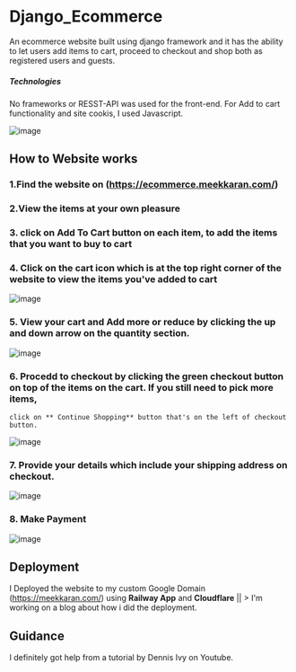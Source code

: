 # Django_Ecommerce
An ecommerce website built using django framework and it has the ability to let users add items to cart, proceed to checkout and shop both as registered users and guests.
##### Technologies
No frameworks or RESST-API was used for the front-end.
For Add to cart functionality and site cookis, I used Javascript.

![image](https://user-images.githubusercontent.com/60463223/211251595-b325c406-95ed-478c-b07e-3b0724f08981.png)

## How to Website works
### 1.Find the website on (https://ecommerce.meekkaran.com/)
### 2.View the items at your own pleasure
### 3. click on **Add To Cart** button on each item, to add the items that you want to buy to cart

### 4. Click on the cart icon which is at the top right corner of the website to view the items you've added to cart
![image](https://user-images.githubusercontent.com/60463223/211253527-99ef0376-0227-4008-8144-12f7ca78aa9c.png)

### 5. View your cart and Add more or reduce by clicking the up and down arrow on the quantity section.
![image](https://user-images.githubusercontent.com/60463223/211254074-185d8a60-0f96-47fe-aea4-b68961e01d73.png)
### 6. Procedd to checkout by clicking the green **checkout** button on top of the items on the cart. If you still need to pick more items, 
    click on ** Continue Shopping** button that's on the left of checkout button.

![image](https://user-images.githubusercontent.com/60463223/211254315-2586dc82-a2ed-4221-8193-1c29d3c774e1.png)

### 7. Provide your details which include your shipping address on checkout.
![image](https://user-images.githubusercontent.com/60463223/211254946-cb091ca7-fcca-4b88-bdb6-b09ceae33fb9.png)

### 8. Make Payment
![image](https://user-images.githubusercontent.com/60463223/211255131-34390abc-8669-46c2-b054-0584000ab7df.png)

## Deployment
I Deployed the website to my custom Google Domain (https://meekkaran.com/)  using **Railway App** and **Cloudflare**
|| > I'm working on a blog about how i did the deployment.

## Guidance
I definitely got help from a tutorial by Dennis Ivy on Youtube. 
